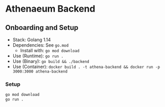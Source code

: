 # Athenaeum Backend

## Onboarding and Setup

- Stack: Golang 1.14
- Dependencies: See `go.mod`
  - Install with: `go mod download`
- Use (Runtime): `go run .`
- Use (Binary): `go build && ./backend`
- Use (Container): `docker build . -t athena-backend && docker run -p 3000:3000 athena-backend`

    
### Setup

```bash
go mod download
go run .
```

